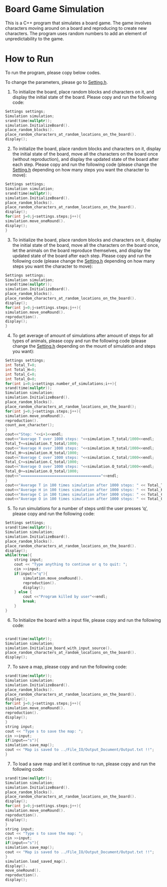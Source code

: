 # Board Game Simulation

This is a C++ program that simulates a board game. The game involves characters moving around on a board and reproducing to create new characters. The program uses random numbers to add an element of unpredictability to the game.

# How to Run

To run the program, please copy below codes. 

To change the parameters, please go to [Setting.h](./Settings/Settings.h).

1. To initialize the board, place random blocks and characters on it, and display the initial state of the board. Please copy and run the following code:
```C++
Settings settings;
Simulation simulation;
srand(time(nullptr));
simulation.InitializeBoard().
place_random_blocks().
place_random_characters_at_random_locations_on_the_board().
display();
``` 
2. To initialize the board, place random blocks and characters on it, display the initial state of the board, move all the characters on the board once (without reproduction), and display the updated state of the board after each step. Please copy and run the following code (please change the [Setting.h](./Settings/Settings.h) depending on how many steps you want the character to move):

```C++
Settings settings;
Simulation simulation;
srand(time(nullptr));
simulation.InitializeBoard().
place_random_blocks().
place_random_characters_at_random_locations_on_the_board().
display();
for(int j=0;j<settings.steps;j++){
simulation.move_oneRound().
display();
}
``` 

3. To initialize the board, place random blocks and characters on it, display the initial state of the board, move all the characters on the board once, let the animals on the board reproduce themselves, and display the updated state of the board after each step. Please copy and run the following code (please change the [Setting.h](./Settings/Settings.h) depending on how many steps you want the character to move):
```C++
Settings settings;
Simulation simulation;
srand(time(nullptr));
simulation.InitializeBoard().
place_random_blocks().
place_random_characters_at_random_locations_on_the_board().
display();
for(int j=0;j<settings.steps;j++){
simulation.move_oneRound().
reproduction().
display();
}
``` 

4. To get average of amount of simulations after amount of steps for all types of animals, please copy and run the following code (please change the [Setting.h](./Settings/Settings.h) depending on the mount of simulation and steps you want):
```C++
Settings settings;
int Total_T=0;
int Total_H=0;
int Total_C=0;
int Total_O=0;
for(int i=0;i<settings.number_of_simulations;i++){
srand(time(nullptr));
Simulation simulation;
simulation.InitializeBoard().
place_random_blocks().
place_random_characters_at_random_locations_on_the_board();
for(int j=0;j<settings.steps;j++){
simulation.move_oneRound().
reproduction().
count_ave_character();
}
cout<<"Step: "<<i+1<<endl;
cout<<"Average T over 1000 steps: "<<simulation.T_total/1000<<endl;
Total_T+=simulation.T_total/1000;
cout<<"Average H over 1000 steps: "<<simulation.H_total/1000<<endl;
Total_H+=simulation.H_total/1000;
cout<<"Average C over 1000 steps: "<<simulation.C_total/1000<<endl;
Total_C+=simulation.C_total/1000;
cout<<"Average O over 1000 steps: "<<simulation.O_total/1000<<endl;
Total_O+=simulation.O_total/1000;
cout<<"===================================="<<endl;
}
cout<<"Average T in 100 times simulation after 1000 steps: " << Total_T/100<<endl;
cout<<"Average H in 100 times simulation after 1000 steps: " << Total_H/100<<endl;
cout<<"Average C in 100 times simulation after 1000 steps: " << Total_C/100<<endl;
cout<<"Average O in 100 times simulation after 1000 steps: " << Total_O/100<<endl;
``` 
5. To run simulations for a number of steps until the user presses ‘q’, please copy and run the following code:
```C++
Settings settings;
srand(time(nullptr));
Simulation simulation;
simulation.InitializeBoard().
place_random_blocks().
place_random_characters_at_random_locations_on_the_board().
display();
while(true){
    string input;
    cout << "Type anything to continue or q to quit: ";
    cin >>input;
    if(input!="q"){
        simulation.move_oneRound().
        reproduction().
        display();
    } else {
        cout <<"Program killed by user"<<endl;
        break;
    }
}
``` 
6. To Initialize the board with a input file, please copy and run the following code:
```C++

srand(time(nullptr));
Simulation simulation;
simulation.Initialize_board_with_input_source().
place_random_characters_at_random_locations_on_the_board().
display();
``` 

7. To save a map, please copy and run the following code:
```C++
srand(time(nullptr));
Simulation simulation;
simulation.InitializeBoard().
place_random_blocks().
place_random_characters_at_random_locations_on_the_board().
display();
for(int j=0;j<settings.steps;j++){
simulation.move_oneRound().
reproduction().
display();
}
string input;
cout << "Type s to save the map: ";
cin >>input;
if(input=="s"){
simulation.save_map();
cout << "Map is saved to ../File_IO/Output_Document/Output.txt !!";
}
``` 

7. To load a save map and let it continue to run, please copy and run the following code:
```C++
srand(time(nullptr));
Simulation simulation;
simulation.InitializeBoard().
place_random_blocks().
place_random_characters_at_random_locations_on_the_board().
display();
for(int j=0;j<settings.steps;j++){
simulation.move_oneRound().
reproduction().
display();
}
string input;
cout << "Type s to save the map: ";
cin >>input;
if(input=="s"){
simulation.save_map();
cout << "Map is saved to ../File_IO/Output_Document/Output.txt !!";
}
simulation.load_saved_map().
display().
move_oneRound().
reproduction().
display();
``` 
